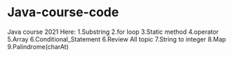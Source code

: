 # Java-course-code
Java course 2021
Here:
1.Substring
2.for loop
3.Static method
4.operator
5.Array
6.Conditional_Statement
6.Review All topic
7.String to integer
8.Map
9.Palindrome(charAt)

